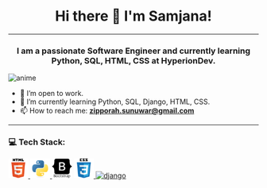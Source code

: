 <h1 align ="center"> Hi there 👋 I'm Samjana! </h1>

<hr/>

<h3 align = "center"> I am a passionate Software Engineer and currently learning Python, SQL, HTML, CSS at HyperionDev. </h3>

![anime](https://user-images.githubusercontent.com/121523004/218574077-091b9662-09b4-429d-bc29-1212a9bfbf54.jpeg)

- 🔭 I’m open to work.
- 🌱 I’m currently learning Python, SQL, Django, HTML, CSS.
- 📫 How to reach me: **zipporah.sunuwar@gmail.com**

<hr />

### 💻 Tech Stack:
<p align="left"> <a href="https://getbootstrap.com" target="_blank" rel="noreferrer"> 
   <img src="https://raw.githubusercontent.com/devicons/devicon/master/icons/html5/html5-original-wordmark.svg" alt="html5" width="40" height="40"/> </a>  <a href="https://www.python.org" target="_blank" rel="noreferrer"> <img src="https://raw.githubusercontent.com/devicons/devicon/master/icons/python/python-original.svg" alt="python" width="40" height="40"/> </a>
  <img src="https://raw.githubusercontent.com/devicons/devicon/master/icons/bootstrap/bootstrap-plain-wordmark.svg" alt="bootstrap" width="40" height="40"/> </a> <a href="https://www.w3schools.com/css/" target="_blank" rel="noreferrer"> 
  <img src="https://raw.githubusercontent.com/devicons/devicon/master/icons/css3/css3-original-wordmark.svg" alt="css3" width="40" height="40"/> </a> <a href="https://www.djangoproject.com/" target="_blank" rel="noreferrer"> 
  <img src="https://cdn.worldvectorlogo.com/logos/django.svg" alt="django" width="40" height="40"/> </a> <a href="https://www.w3.org/html/" target="_blank" rel="noreferrer"> 
  </p>
